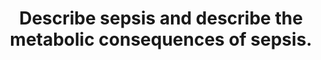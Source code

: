 ---
title: "Describe sepsis and describe the metabolic consequences of sepsis."
entityType: SAQ
exam: PEX
college: ANZCA
year: 2008
sitting: B
question: 10
passRate: 48
EC_expectedDomains:
- "A basic definition of sepsis was expected."
- "Given the wording of this question equal marks were given for the general (non-metabolic) and metabolic features of sepsis."
- "The general features were best organised by a system s approach namely cardiovascular, respiratory, hematologic, endocrine and CNS. Of these the cardiovascular features required the most detail."
- "Important information to be included in the metabolic part of the answ er included the general catabolic state, hypermetabolism , fever, tissue hypoxia, metabolic acidosis, insulin resistance and the effect of sepsis on the metabolism of carbohydrates, proteins and lipids."
EC_extraCredit:
- "Recognition of the spectrum of severity encompassed by the term sepsis gained additional marks, as did a brief description of the mechanism s and mediators of sepsis."
- "Clear writing and simple organisation involving underlined headings and common abbreviations allowed candidates to cover this broad question well."
EC_errorsCommon:
- "Those who failed this question sim ply did not provide enough content and detail."
- "The m ost com m on mistake was to write at length about metabolic acidosis to the exclusion of a wider ranging answ er."
- "Detailed metabolic pathways were not expected."
---
